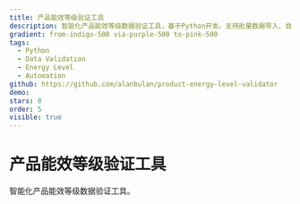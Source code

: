 ```yaml
---
title: 产品能效等级验证工具
description: 智能化产品能效等级数据验证工具，基于Python开发。支持批量数据导入、自动验证、报告生成等功能，广泛应用于产品质量检测领域。
gradient: from-indigo-500 via-purple-500 to-pink-500
tags:
  - Python
  - Data Validation
  - Energy Level
  - Automation
github: https://github.com/alanbulan/product-energy-level-validator
demo: 
stars: 0
order: 5
visible: true
---
```


# 产品能效等级验证工具

智能化产品能效等级数据验证工具。
